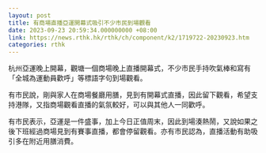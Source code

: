 ```yaml
---
layout: post
title: 有商場直播亞運開幕式吸引不少市民到場觀看
date: 2023-09-23 20:59:34.000000000 +08:00
link: https://news.rthk.hk/rthk/ch/component/k2/1719722-20230923.htm
categories: rthk
---
```


杭州亞運晚上開幕，觀塘一個商場晚上直播開幕式，不少市民手持吹氣棒和寫有「全城為運動員歡呼」等標語字句到場觀看。

有市民說，剛與家人在商場餐廳用膳，見到有開幕式直播，因此留下觀看，希望支持港隊，又指商場觀看直播的氣氛較好，可以與其他人一同歡呼。

有市民表示，亞運是一件盛事，加上今日正值周末，因此到場湊熱鬧，又說如果之後下班經過商場見到有賽事直播，都會停留觀看。亦有市民認為，直播活動有助吸引多在附近用膳消費。
